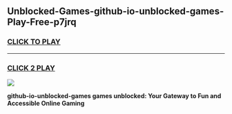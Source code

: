 
## Unblocked-Games-github-io-unblocked-games-Play-Free-p7jrq
<h3>
<a href="https://premium76.site?title=github-io-unblocked-games&ref=20M">CLICK TO PLAY</a></h3>
<hr>

<h3>
<a href="https://premium76.site?title=github-io-unblocked-games&ref=20M">CLICK 2 PLAY</a>
  
</h3>

<a href="https://premium76.site?title=github-io-unblocked-games&ref=19M"><img src="https://clearcache.store/games.png"></a>


**github-io-unblocked-games games unblocked: Your Gateway to Fun and Accessible Online Gaming**
